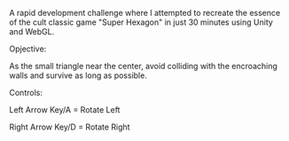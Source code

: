 A rapid development challenge where I attempted to recreate the essence of the cult classic game "Super Hexagon" in just 30 minutes using Unity and WebGL.

Opjective:

As the small triangle near the center, avoid colliding with the encroaching walls and survive as long as possible.

Controls:

Left Arrow Key/A = Rotate Left

Right Arrow Key/D = Rotate Right
